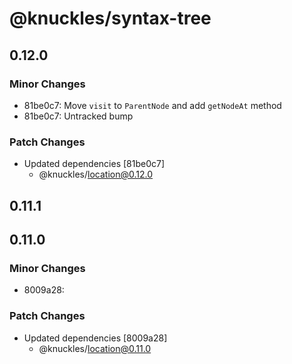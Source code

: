 # @knuckles/syntax-tree

## 0.12.0

### Minor Changes

- 81be0c7: Move `visit` to `ParentNode` and add `getNodeAt` method
- 81be0c7: Untracked bump

### Patch Changes

- Updated dependencies [81be0c7]
  - @knuckles/location@0.12.0

## 0.11.1

## 0.11.0

### Minor Changes

- 8009a28:

### Patch Changes

- Updated dependencies [8009a28]
  - @knuckles/location@0.11.0
